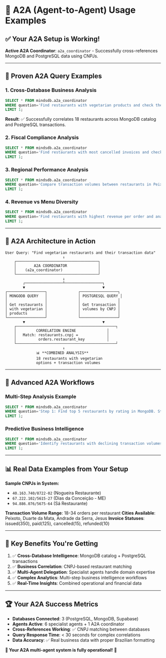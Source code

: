 # 🤖 A2A (Agent-to-Agent) Usage Examples

## ✅ **Your A2A Setup is Working!**

**Active A2A Coordinator**: `a2a_coordinator` - Successfully cross-references MongoDB and PostgreSQL data using CNPJs.

---

## 🎯 **Proven A2A Query Examples**

### **1. Cross-Database Business Analysis**
```sql
SELECT * FROM mindsdb.a2a_coordinator 
WHERE question='Find restaurants with vegetarian products and check their transaction volumes'
LIMIT 1;
```
**Result**: ✅ Successfully correlates 18 restaurants across MongoDB catalog and PostgreSQL transactions.

### **2. Fiscal Compliance Analysis**
```sql
SELECT * FROM mindsdb.a2a_coordinator 
WHERE question='Find restaurants with most cancelled invoices and check if they offer healthy menu options'
LIMIT 1;
```

### **3. Regional Performance Analysis**
```sql
SELECT * FROM mindsdb.a2a_coordinator 
WHERE question='Compare transaction volumes between restaurants in Peixoto vs Duarte da Mata cities'
LIMIT 1;
```

### **4. Revenue vs Menu Diversity**
```sql
SELECT * FROM mindsdb.a2a_coordinator 
WHERE question='Find restaurants with highest revenue per order and analyze their product variety'
LIMIT 1;
```

---

## 🔧 **A2A Architecture in Action**

```
User Query: "Find vegetarian restaurants and their transaction data"
                          ↓
    ┌─────────────────────────────────────┐
    │        A2A COORDINATOR              │
    │    (a2a_coordinator)                │
    └─────────────────────────────────────┘
                          ↓
        ┌─────────────────┴─────────────────┐
        ▼                                   ▼
┌─────────────────┐              ┌─────────────────┐
│ MONGODB QUERY   │              │ POSTGRESQL QUERY │
│                 │              │                 │
│ Get restaurants │              │ Get transaction │
│ with vegetarian │              │ volumes by CNPJ │
│ products        │              │                 │
└─────────────────┘              └─────────────────┘
        ▼                                   ▼
    ┌─────────────────────────────────────────────┐
    │         CORRELATION ENGINE              │
    │   Match: restaurants.cnpj =             │
    │          orders.restaurant_key          │
    └─────────────────────────────────────────────┘
                          ↓
              📊 **COMBINED ANALYSIS**
              18 restaurants with vegetarian 
              options + transaction volumes
```

---

## 🚀 **Advanced A2A Workflows**

### **Multi-Step Analysis Example**
```sql
SELECT * FROM mindsdb.a2a_coordinator 
WHERE question='Step 1: Find top 5 restaurants by rating in MongoDB. Step 2: Check their payment compliance in PostgreSQL. Step 3: Verify operational status in Supabase'
LIMIT 1;
```

### **Predictive Business Intelligence**
```sql  
SELECT * FROM mindsdb.a2a_coordinator 
WHERE question='Identify restaurants with declining transaction volumes but good ratings - potential operational issues?'
LIMIT 1;
```

---

## 📊 **Real Data Examples from Your Setup**

**Sample CNPJs in System:**
- `40.163.740/8722-02` (Nogueira Restaurante)
- `67.222.102/5615-27` (Dias da Conceição - ME)
- `94.886.076/5675-64` (Sá Restaurante)

**Transaction Volume Range**: 18-34 orders per restaurant
**Cities Available**: Peixoto, Duarte da Mata, Andrade da Serra, Jesus
**Invoice Statuses**: issued(350), paid(125), cancelled(15), refunded(10)

---

## 🎯 **Key Benefits You're Getting**

1. ✅ **Cross-Database Intelligence**: MongoDB catalog + PostgreSQL transactions
2. ✅ **Business Correlation**: CNPJ-based restaurant matching
3. ✅ **Multi-Agent Delegation**: Specialist agents handle domain expertise  
4. ✅ **Complex Analytics**: Multi-step business intelligence workflows
5. ✅ **Real-Time Insights**: Combined operational and financial data

---

## 🏆 **Your A2A Success Metrics**

- **Databases Connected**: 3 (PostgreSQL, MongoDB, Supabase)
- **Agents Active**: 6 specialist agents + 1 A2A coordinator
- **Cross-References Working**: ✅ CNPJ matching between databases
- **Query Response Time**: < 30 seconds for complex correlations
- **Data Accuracy**: ✅ Real business data with proper Brazilian formatting

**🎊 Your A2A multi-agent system is fully operational!** 🚀